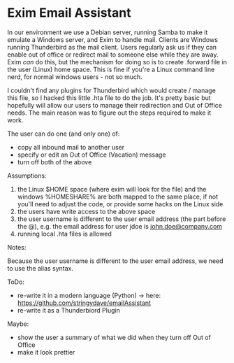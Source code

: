 # Exim Email Assistant

In our environment we use a Debian server, running Samba to make it emulate a Windows server, and Exim to handle mail.  Clients are Windows running Thunderbird as the mail client.  Users regularly ask us if they can enable out of office or redirect mail to someone else while they are away.  Exim _can_ do this, but the mechanism for doing so is to create .forward file in the user (Linux) home space.  This is fine if you're a Linux command line nerd, for normal windows users - not so much.

I couldn't find any plugins for Thunderbird which would create / manage this file, so I hacked this little .hta file to do the job.  It's pretty basic but hopefully will allow our users to manage their redirection and Out of Office needs.  The main reason was to figure out the steps required to make it work.

The user can do one (and only one) of:

* copy all inbound mail to another user
* specify or edit an Out of Office (Vacation) message
* turn off both of the above

Assumptions:

1. the Linux $HOME space (where exim will look for the file) and the windows %HOMESHARE% are both mapped to the same place, if not you'll need to adjust the code, or provide some hacks on the Linux side
1. the users have write access to the above space
1. the user username is different to the user email address (the part before the @), e.g. the email address for user jdoe is john.doe@company.com
1. running local .hta files is allowed

Notes:

Because the user username is different to the user email address, we need to use the alias syntax.

ToDo:

* re-write it in a modern language (Python) -> here: https://github.com/stringydave/emailAssistant
* re-write it as a Thunderbiord Plugin

Maybe:

* show the user a summary of what we did when they turn off Out of Office
* make it look prettier
